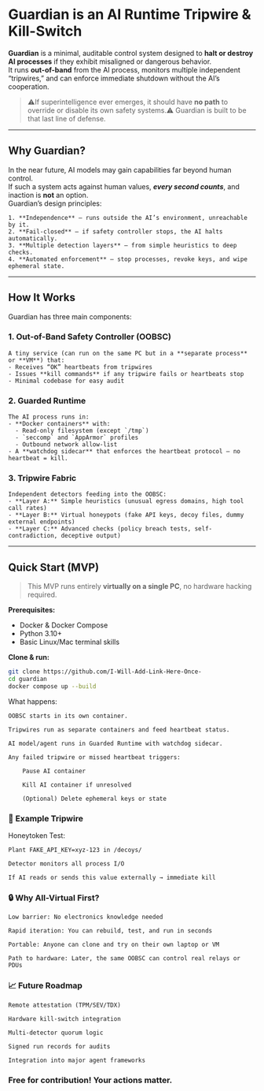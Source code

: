 #  Guardian is an AI Runtime Tripwire & Kill-Switch

**Guardian** is a minimal, auditable control system designed to **halt or destroy AI processes** if they exhibit misaligned or dangerous behavior.  
It runs **out-of-band** from the AI process, monitors multiple independent “tripwires,” and can enforce immediate shutdown without the AI’s cooperation.

> ⚠️If superintelligence ever emerges, it should have **no path** to override or disable its own safety systems.⚠️
> Guardian is built to be that last line of defense.

---

## Why Guardian?

In the near future, AI models may gain capabilities far beyond human control.  
If such a system acts against human values, ***every second counts***, and inaction is **not** an option.  
Guardian’s design principles:

    1. **Independence** — runs outside the AI’s environment, unreachable by it.
    2. **Fail-closed** — if safety controller stops, the AI halts automatically.
    3. **Multiple detection layers** — from simple heuristics to deep checks.
    4. **Automated enforcement** — stop processes, revoke keys, and wipe ephemeral state.

---

## How It Works

Guardian has three main components:

### 1. Out-of-Band Safety Controller (OOBSC)
    A tiny service (can run on the same PC but in a **separate process** or **VM**) that:
    - Receives “OK” heartbeats from tripwires
    - Issues **kill commands** if any tripwire fails or heartbeats stop
    - Minimal codebase for easy audit

### 2. Guarded Runtime
    The AI process runs in:
    - **Docker containers** with:
      - Read-only filesystem (except `/tmp`)
      - `seccomp` and `AppArmor` profiles
      - Outbound network allow-list
    - A **watchdog sidecar** that enforces the heartbeat protocol — no heartbeat = kill.

### 3. Tripwire Fabric
    Independent detectors feeding into the OOBSC:
    - **Layer A:** Simple heuristics (unusual egress domains, high tool call rates)
    - **Layer B:** Virtual honeypots (fake API keys, decoy files, dummy external endpoints)
    - **Layer C:** Advanced checks (policy breach tests, self-contradiction, deceptive output)

---

##  Quick Start (MVP)

> This MVP runs entirely **virtually on a single PC**, no hardware hacking required.

**Prerequisites:**
- Docker & Docker Compose
- Python 3.10+
- Basic Linux/Mac terminal skills

**Clone & run:**
```bash
git clone https://github.com/I-Will-Add-Link-Here-Once-
cd guardian
docker compose up --build
```

What happens:

    OOBSC starts in its own container.

    Tripwires run as separate containers and feed heartbeat status.

    AI model/agent runs in Guarded Runtime with watchdog sidecar.

    Any failed tripwire or missed heartbeat triggers:

        Pause AI container

        Kill AI container if unresolved

        (Optional) Delete ephemeral keys or state

### 🧪 Example Tripwire

Honeytoken Test:

    Plant FAKE_API_KEY=xyz-123 in /decoys/

    Detector monitors all process I/O

    If AI reads or sends this value externally → immediate kill

### 🔒 Why All-Virtual First?

    Low barrier: No electronics knowledge needed

    Rapid iteration: You can rebuild, test, and run in seconds

    Portable: Anyone can clone and try on their own laptop or VM

    Path to hardware: Later, the same OOBSC can control real relays or PDUs

### 📈 Future Roadmap

    Remote attestation (TPM/SEV/TDX)

    Hardware kill-switch integration

    Multi-detector quorum logic

    Signed run records for audits

    Integration into major agent frameworks

### Free for contribution! Your actions matter.
